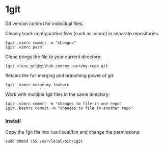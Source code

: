 # 1git
Git version control for individual files. 

Cleanly track configuration files (such as .vimrc) in separate repositories.

```
1git .vimrc commit -m "changes"
1git .vimrc push
```

Clone brings the file to your current directory:

```
1git clone git@github.com:my_user/my-repo.git
```

Retains the full merging and branching power of git:
```
1git .vimrc merge my_feature
```

Work with multiple 1git files in the same directory:
```
1git .vimrc commit -m "changes to file in one repo"
1git .bashrc commit -m "changes to file in another repo"
```
### Install
Copy the 1git file into /usr/local/bin and change the permissions:
```
sudo chmod 755 /usr/local/bin/1git
```

